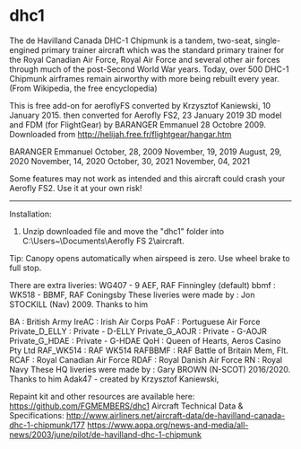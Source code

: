 # dhc1
The de Havilland Canada DHC-1 Chipmunk is a tandem, two-seat, single-engined primary trainer aircraft which was the standard primary trainer for the Royal Canadian Air Force, Royal Air Force and several other air forces through much of the post-Second World War years. Today, over 500 DHC-1 Chipmunk airframes remain airworthy with more being rebuilt every year.(From Wikipedia, the free encyclopedia)

This is free add-on for aeroflyFS converted by Krzysztof Kaniewski, 10 January 2015.
then converted for Aerofly FS2, 23 January 2019
3D model and FDM (for FlightGear) by BARANGER Emmanuel 28 Octobre 2009. Downloaded from http://helijah.free.fr/flightgear/hangar.htm

BARANGER Emmanuel
October,  28, 2009
November, 19, 2019
August,   29, 2020
November, 14, 2020
October,  30, 2021
November, 04, 2021

 Some features may not work as intended and this aircraft could crash your Aerofly FS2. 
 Use it at your own risk!

------------------------------------------------------------
Installation:

1. Unzip downloaded file and move the "dhc1" folder into C:\Users\~\Documents\Aerofly FS 2\aircraft.

Tip:
Canopy opens automatically when airspeed is zero. Use wheel brake to full stop.

There are extra liveries: 
WG407 - 9 AEF, RAF Finningley (default)
bbmf             : WK518 - BBMF, RAF Coningsby
These liveries were made by : Jon STOCKILL (Nav) 2009. Thanks to him

BA               : British Army
IreAC            : Irish Air Corps
PoAF             : Portuguese Air Force
Private_D_ELLY   : Private - D-ELLY
Private_G_AOJR   : Private - G-AOJR
Private_G_HDAE   : Private - G-HDAE
QoH              : Queen of Hearts, Aeros Casino Pty Ltd
RAF_WK514        : RAF WK514
RAFBBMF          : RAF Battle of Britain Mem, Flt.
RCAF             : Royal Canadian Air Force
RDAF             : Royal Danish Air Force
RN               : Royal Navy
These HQ liveries were made by : Gary BROWN (N-SCOT) 2016/2020. Thanks to him
Adak47 - created by Krzysztof Kaniewski,


Repaint kit and other resources are available here: https://github.com/FGMEMBERS/dhc1
Aircraft Technical Data & Specifications: http://www.airliners.net/aircraft-data/de-havilland-canada-dhc-1-chipmunk/177
https://www.aopa.org/news-and-media/all-news/2003/june/pilot/de-havilland-dhc-1-chipmunk
